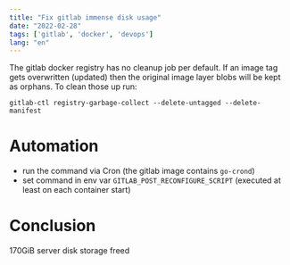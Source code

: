 ```yaml
---
title: "Fix gitlab immense disk usage"
date: "2022-02-28"
tags: ['gitlab', 'docker', 'devops']
lang: "en"
---
```


The gitlab docker registry has no cleanup job per default. If an image tag gets overwritten (updated) then the original
image layer blobs will be kept as orphans. To clean those up run:

```shell
gitlab-ctl registry-garbage-collect --delete-untagged --delete-manifest
```

# Automation

* run the command via Cron (the gitlab image contains `go-crond`)
* set command in env var `GITLAB_POST_RECONFIGURE_SCRIPT` (executed at least on each container start)

# Conclusion

170GiB server disk storage freed
